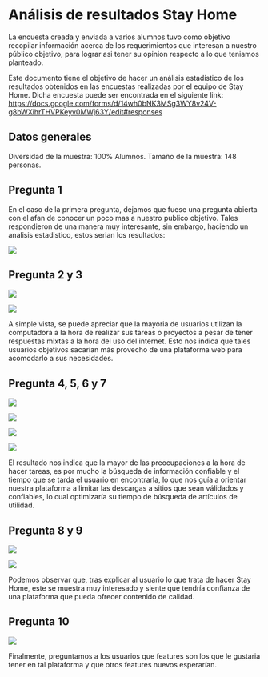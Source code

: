 # Análisis de resultados Stay Home

La encuesta creada y enviada a varios alumnos tuvo como objetivo recopilar información acerca de los requerimientos que interesan a nuestro público objetivo, para lograr asi tener su opinion respecto a lo que teniamos planteado.

Este documento tiene el objetivo de hacer un análisis estadístico de los resultados obtenidos en las encuestas realizadas por el equipo de Stay Home. Dicha encuesta puede ser encontrada en el siguiente link: https://docs.google.com/forms/d/14wh0bNK3MSg3WY8v24V-g8bWXihrTHVPKeyv0MWj63Y/edit#responses

## Datos generales
Diversidad de la muestra: 100% Alumnos.
Tamaño de la muestra: 148 personas.

## Pregunta 1

En el caso de la primera pregunta, dejamos que fuese una pregunta abierta con el afan de conocer un poco mas a nuestro publico objetivo. Tales respondieron de una manera muy interesante, sin embargo, haciendo un analisis estadistico, estos serian los resultados:

![](p1.PNG)

## Pregunta 2 y 3

![](p2.PNG)

![](p3.PNG)

A simple vista, se puede apreciar que la mayoria de usuarios utilizan la computadora a la hora de realizar sus tareas o proyectos a pesar de tener respuestas mixtas a la hora del uso del internet. Esto nos indica que tales usuarios objetivos sacarian más provecho de una plataforma web para acomodarlo a sus necesidades.

## Pregunta 4, 5, 6 y 7

![](p4.PNG)

![](p5.PNG)

![](p6.PNG)

![](p7.PNG)

El resultado nos indica que la mayor de las preocupaciones a la hora de hacer tareas, es por mucho la búsqueda de información confiable y el tiempo que se tarda el usuario en encontrarla, lo que nos guía a orientar nuestra plataforma a limitar las descargas a sitios que sean válidados y confiables, lo cual optimizaría su tiempo de búsqueda de artículos de utilidad.

## Pregunta 8 y 9

![](p8.PNG)

![](p9.PNG)

Podemos observar que, tras explicar al usuario lo que trata de hacer Stay Home, este se muestra muy interesado y siente que tendría confianza de una plataforma que pueda ofrecer contenido de calidad.

## Pregunta 10

![](p10.PNG)

Finalmente, preguntamos a los usuarios que features son los que le gustaria tener en tal plataforma y que otros features nuevos esperarían.


